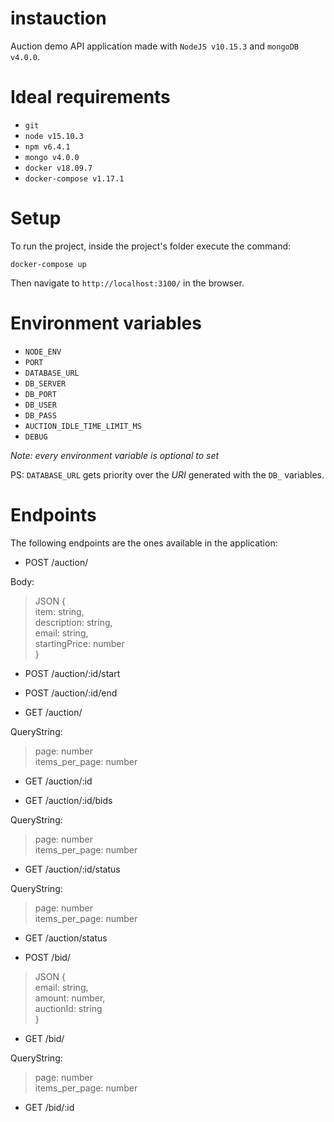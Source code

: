 # instauction

Auction demo API application made with `NodeJS v10.15.3` and `mongoDB v4.0.0`.

# Ideal requirements

- `git`
- `node v15.10.3`
- `npm v6.4.1`
- `mongo v4.0.0`
- `docker v18.09.7`
- `docker-compose v1.17.1`

# Setup

To run the project, inside the project's folder execute the command:

`docker-compose up`

Then navigate to `http://localhost:3100/` in the browser.

# Environment variables

- `NODE_ENV`
- `PORT`
- `DATABASE_URL`
- `DB_SERVER`
- `DB_PORT`
- `DB_USER`
- `DB_PASS`
- `AUCTION_IDLE_TIME_LIMIT_MS`
- `DEBUG`

*Note: every environment variable is optional to set*

PS: `DATABASE_URL` gets priority over the *URI* generated with the `DB_` variables.

# Endpoints

The following endpoints are the ones available in the application:

- POST /auction/

Body:

> JSON {  
>	item: string,  
>	description: string,  
>	email: string,  
>	startingPrice: number  
> }

- POST /auction/:id/start

- POST /auction/:id/end

- GET /auction/

QueryString:

> page: number  
> items_per_page: number

- GET /auction/:id

- GET /auction/:id/bids

QueryString:

> page: number  
> items_per_page: number

- GET /auction/:id/status

QueryString:

> page: number  
> items_per_page: number

- GET /auction/status

- POST /bid/

> JSON {  
> email: string,  
> amount: number,  
> auctionId: string  
}

- GET /bid/

QueryString:

> page: number  
> items_per_page: number

- GET /bid/:id



